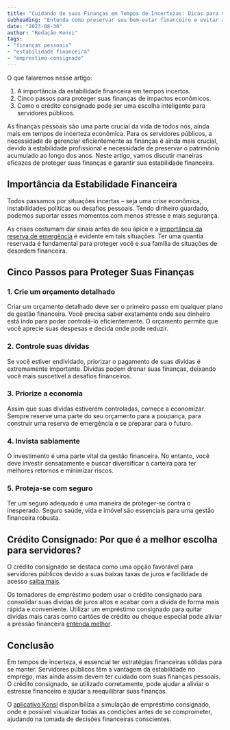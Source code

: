 ```yaml
---
title: "Cuidando de suas Finanças em Tempos de Incertezas: Dicas para Servidores Públicos"
subheading: "Entenda como preservar seu bem-estar financeiro e evitar armadilhas em tempos de crise econômica"
date: "2023-08-30"
author: "Redação Konsi"
tags:
- "finanças pessoais"
- "estabilidade financeira"
- "emprestimo consignado"
---
```


O que falaremos nesse artigo:
1. A importância da estabilidade financeira em tempos incertos.
2. Cinco passos para proteger suas finanças de impactos econômicos.
3. Como o crédito consignado pode ser uma escolha inteligente para servidores públicos.

As finanças pessoais são uma parte crucial da vida de todos nós, ainda mais em tempos de incerteza econômica. Para os servidores públicos, a necessidade de gerenciar eficientemente as finanças é ainda mais crucial, devido à estabilidade profissional e necessidade de preservar o patrimônio acumulado ao longo dos anos. Neste artigo, vamos discutir maneiras eficazes de proteger suas finanças e garantir sua estabilidade financeira.

## Importância da Estabilidade Financeira

Todos passamos por situações incertas – seja uma crise econômica, instabilidades políticas ou desafios pessoais. Tendo dinheiro guardado, podemos suportar esses momentos com menos stresse e mais segurança.

As crises costumam dar sinais antes de seu ápice e a [importância da reserva de emergência](https://konsi.com.br/postagens/a-importncia-da-reserva-de-emergncia-e-como-constru-la-com-inteligncia-financeira.md) é evidente em tais situações. Ter uma quantia reservada é fundamental para proteger você e sua família de situações de desordem financeira.

## Cinco Passos para Proteger Suas Finanças

### 1. Crie um orçamento detalhado
Criar um orçamento detalhado deve ser o primeiro passo em qualquer plano de gestão financeira. Você precisa saber exatamente onde seu dinheiro está indo para poder controlá-lo eficientemente. O orçamento permite que você aprecie suas despesas e decida onde pode reduzir.

### 2. Controle suas dívidas
Se você estiver endividado, priorizar o pagamento de suas dívidas é extremamente importante. Dívidas podem drenar suas finanças, deixando você mais suscetível a desafios financeiros.

### 3. Priorize a economia
Assim que suas dívidas estiverem controladas, comece a economizar. Sempre reserve uma parte do seu orçamento para a poupança, para construir uma reserva de emergência e se preparar para o futuro.

### 4. Invista sabiamente
O investimento é uma parte vital da gestão financeira. No entanto, você deve investir sensatamente e buscar diversificar a carteira para ter melhores retornos e minimizar riscos.

### 5. Proteja-se com seguro
Ter um seguro adequado é uma maneira de proteger-se contra o inesperado. Seguro saúde, vida e imóvel são essenciais para uma gestão financeira robusta.

## Crédito Consignado: Por que é a melhor escolha para servidores?

O crédito consignado se destaca como uma opção favorável para servidores públicos devido a suas baixas taxas de juros e facilidade de acesso [saiba mais](https://konsi.com.br/postagens/por-que-o-crdito-consignado-a-melhor-escolha-para-servidores-pblicos.md).

Os tomadores de empréstimo podem usar o crédito consignado para consolidar suas dívidas de juros altos e acabar com a dívida de forma mais rápida e conveniente. Utilizar um empréstimo consignado para quitar dívidas mais caras como cartões de crédito ou cheque especial pode aliviar a pressão financeira [entenda melhor](https://konsi.com.br/postagens/como-usar-o-crdito-consignado-para-quitar-dvidas-caras.md).

## Conclusão

Em tempos de incerteza, é essencial ter estratégias financeiras sólidas para se manter. Servidores públicos têm a vantagem da estabilidade no emprego, mas ainda assim devem ter cuidado com suas finanças pessoais. O crédito consignado, se utilizado corretamente, pode ajudar a aliviar o estresse financeiro e ajudar a reequilibrar suas finanças.

O [aplicativo Konsi](https://konsi.com.br/downloadapp) disponibiliza a simulação de empréstimo consignado, onde é possível visualizar todas as condições antes de se comprometer, ajudando na tomada de decisões financeiras conscientes.